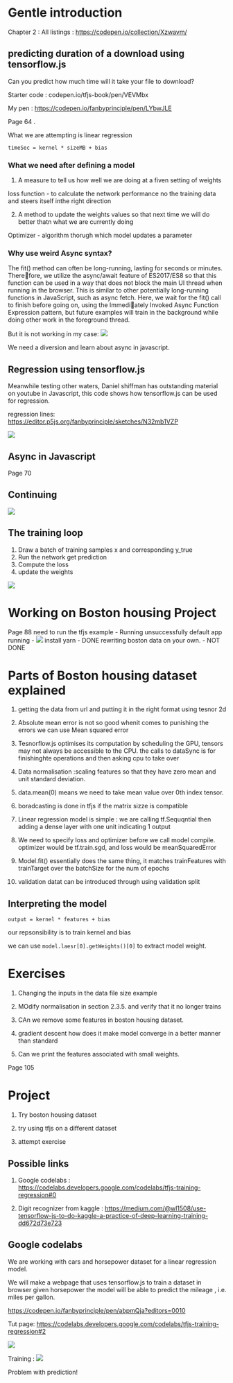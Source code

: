 # Gentle introduction

Chapter 2 : All listings : https://codepen.io/collection/Xzwavm/

## predicting duration of a download using tensorflow.js

Can you predict how much time will it take your file to download?

Starter code : codepen.io/tfjs-book/pen/VEVMbx

My pen : https://codepen.io/fanbyprinciple/pen/LYbwJLE

Page 64 .

What we are attempting is linear regression

`timeSec = kernel * sizeMB + bias`

### What we need after defining a model

1. A measure to tell us how well we are doing at a fiven setting of weights

loss function -  to calculate the network performance no the training data and steers itself inthe right direction


2. A method to update the weights values so that next time we will do better thatn what we are currently doing

Optimizer - algorithm thorugh which model updates a parameter

### Why use weird Async syntax?

The fit() method can often be long-running, lasting for seconds or minutes. Therefore, we utilize the async/await feature of ES2017/ES8 so that this function can be
used in a way that does not block the main UI thread when running in the browser.
This is similar to other potentially long-running functions in JavaScript, such as async
fetch. Here, we wait for the fit() call to finish before going on, using the Immediately Invoked Async Function Expression pattern, but future examples will train in
the background while doing other work in the foreground thread.

But it is not working in my case:
![](async_not_working.png)

We need a diversion and learn about async in javascript.

## Regression using tensorflow.js

Meanwhile testing other waters, Daniel shiffman has outstanding material on youtube in Javascript, this code shows how tensorflow.js can be used for regression.

regression lines: https://editor.p5js.org/fanbyprinciple/sketches/N32mb1VZP

![](regression.png)

## Async in Javascript

Page 70

## Continuing

![](correct_result.png)

## The training loop

1. Draw a batch of training samples x and corresponding y_true
2. Run the network get prediction
3. Compute the loss
4. update the weights

![](slug.png)

# Working on Boston housing Project

Page 88
need to run the tfjs example - Running unsuccessfully
default app running - ![](defaultrun.png)
install yarn - DONE
rewriting boston data on your own. - NOT DONE

# Parts of Boston housing dataset explained

1. getting the data from url and putting it in the right format using tesnor 2d

2. Absolute mean error is not so good whenit comes to punishing the errors we can use Mean squared error

3. Tesnorflow.js optimises its computation by scheduling the GPU, tensors may not always be accessible to the CPU. the calls to dataSync is for finishinghte operations and then asking cpu to take over

4. Data normalisation :scaling features so that they have zero mean and unit standard deviation.

5. data.mean(0) means we need to take mean value over 0th index tensor.

6. boradcasting is done in tfjs if the matrix sizze is compatible

7. Linear regression model is simple : we are calling tf.Sequqntial then adding a dense layer with one unit indicating 1 output

8. We need to specify loss and optimizer before we call model compile. optimizer would be tf.train.sgd, and loss would be meanSquaredError

9. Model.fit() essentially does the same thing, it matches trainFeatures with trainTarget over the batchSize for the num of epochs

10. validation datat can be introduced through using validation split

## Interpreting the model

`output = kernel * features + bias`

our repsonsibility is to train kernel and bias

we can use `model.laesr[0].getWeights()[0]` to extract model weight.

# Exercises

1. Changing the inputs in the data file size example

2. MOdify normalisation in section 2.3.5. and verify that it no longer trains

3. CAn we remove some features in boston housing dataset.

4. gradient descent how does it make model converge in a better manner than standard

5. Can we print the features associated with small weights.

Page 105 

# Project

1. Try boston housing dataset

2. try using tfjs on a different dataset

3. attempt exercise

## Possible links

1. Google codelabs : https://codelabs.developers.google.com/codelabs/tfjs-training-regression#0


2. Digit recognizer from kaggle : https://medium.com/@wl1508/use-tensorflow-js-to-do-kaggle-a-practice-of-deep-learning-training-dd672d73e723

## Google codelabs

We are working with cars and horsepower dataset for a linear regression model.

We will make a webpage that uses tensorflow.js to train a dataset in browser given horsepower the model will be able to predict the mileage , i.e. miles per gallon.

https://codepen.io/fanbyprinciple/pen/abpmQja?editors=0010

Tut page: https://codelabs.developers.google.com/codelabs/tfjs-training-regression#2

![](img/horse_vs_mpg.png)

Training :
![](img/model_training.png)

Problem with prediction!


